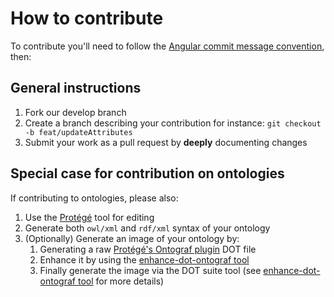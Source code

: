 # How to contribute

To contribute you'll need to follow the [Angular commit message convention](https://gist.github.com/stephenparish/9941e89d80e2bc58a153), then:

## General instructions

1. Fork our develop branch
2. Create a branch describing your contribution for instance: `git checkout -b feat/updateAttributes`
3. Submit your work as a pull request by **deeply** documenting changes

## Special case for contribution on ontologies

If contributing to ontologies, please also: 

1. Use the [Protégé](https://protege.stanford.edu/) tool for editing
2. Generate both `owl/xml` and `rdf/xml` syntax of your ontology
3. (Optionally) Generate an image of your ontology by:
    1. Generating a raw [Protégé's Ontograf plugin](https://protegewiki.stanford.edu/wiki/OntoGraf) DOT file
    2. Enhance it by using the [enhance-dot-ontograf tool](./tools/dot-ontograf-enhancer)
    3. Finally generate the image via the DOT suite tool (see [enhance-dot-ontograf tool](./tools/dot-ontograf-enhancer) for more details)